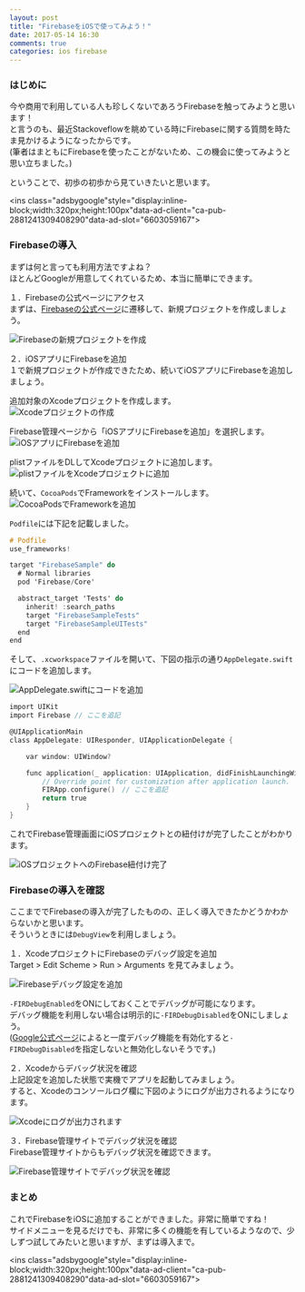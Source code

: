 ```yaml
---
layout: post
title: "FirebaseをiOSで使ってみよう！"
date: 2017-05-14 16:30
comments: true
categories: ios firebase
---
```


### はじめに
今や商用で利用している人も珍しくないであろうFirebaseを触ってみようと思います！  
と言うのも、最近Stackoveflowを眺めている時にFirebaseに関する質問を時たま見かけるようになったからです。  
(筆者はまともにFirebaseを使ったことがないため、この機会に使ってみようと思い立ちました。)  

ということで、初歩の初歩から見ていきたいと思います。  

<script async src="//pagead2.googlesyndication.com/pagead/js/adsbygoogle.js"></script>
<ins class="adsbygoogle"style="display:inline-block;width:320px;height:100px"data-ad-client="ca-pub-2881241309408290"data-ad-slot="6603059167"></ins>
<script>
(adsbygoogle = window.adsbygoogle || []).push({});
</script>
<!-- more -->

### Firebaseの導入
まずは何と言っても利用方法ですよね？  
ほとんどGoogleが用意してくれているため、本当に簡単にできます。  

１．Firebaseの公式ページにアクセス  
まずは、[Firebaseの公式ページ](https://console.firebase.google.com/?hl=ja)に遷移して、新規プロジェクトを作成しましょう。  

![Firebaseの新規プロジェクトを作成](/images/firebase_ios_1.png)    

２．iOSアプリにFirebaseを追加  
１で新規プロジェクトが作成できたため、続いてiOSアプリにFirebaseを追加しましょう。  

追加対象のXcodeプロジェクトを作成します。  
![Xcodeプロジェクトの作成](/images/firebase_ios_2.png)  

Firebase管理ページから「iOSアプリにFirebaseを追加」を選択します。  
![iOSアプリにFirebaseを追加](/images/firebase_ios_3.png)  

plistファイルをDLしてXcodeプロジェクトに追加します。  
![plistファイルをXcodeプロジェクトに追加](/images/firebase_ios_4.png)  

続いて、`CocoaPods`でFrameworkをインストールします。  
![CocoaPodsでFrameworkを追加](/images/firebase_ios_5.png)  

`Podfile`には下記を記載しました。  

```objective-c
# Podfile
use_frameworks!

target "FirebaseSample" do
  # Normal libraries
  pod 'Firebase/Core'

  abstract_target 'Tests' do
    inherit! :search_paths
    target "FirebaseSampleTests"
    target "FirebaseSampleUITests"
  end
end
```

そして、`.xcworkspace`ファイルを開いて、下図の指示の通り`AppDelegate.swift`にコードを追加します。  

![AppDelegate.swiftにコードを追加](/images/firebase_ios_6.png)  

```objective-c
import UIKit
import Firebase // ここを追記

@UIApplicationMain
class AppDelegate: UIResponder, UIApplicationDelegate {

    var window: UIWindow?

    func application(_ application: UIApplication, didFinishLaunchingWithOptions launchOptions: [UIApplicationLaunchOptionsKey: Any]?) -> Bool {
        // Override point for customization after application launch.
        FIRApp.configure()　// ここを追記
        return true
    }
}
```

これでFirebase管理画面にiOSプロジェクトとの紐付けが完了したことがわかります。  

![iOSプロジェクトへのFirebase紐付け完了](/images/firebase_ios_7.png)  

### Firebaseの導入を確認
ここまででFirebaseの導入が完了したものの、正しく導入できたかどうかわからないかと思います。  
そういうときには`DebugView`を利用しましょう。  

１．XcodeプロジェクトにFirebaseのデバッグ設定を追加  
Target > Edit Scheme > Run > Arguments を見てみましょう。  

![Firebaseデバッグ設定を追加](/images/firebase_ios_8.png)  

`-FIRDebugEnabled`をONにしておくことでデバッグが可能になります。  
デバッグ機能を利用しない場合は明示的に`-FIRDebugDisabled`をONにしましょう。  
([Google公式ページ](https://support.google.com/firebase/answer/7201382?hl=ja&utm_id=ad)によると一度デバッグ機能を有効化すると`-FIRDebugDisabled`を指定しないと無効化しないそうです。)  

２．Xcodeからデバッグ状況を確認  
上記設定を追加した状態で実機でアプリを起動してみましょう。  
すると、Xcodeのコンソールログ欄に下図のようにログが出力されるようになります。  

![Xcodeにログが出力されます](/images/firebase_ios_9.png)  

３．Firebase管理サイトでデバッグ状況を確認  
Firebase管理サイトからもデバッグ状況を確認できます。  

![Firebase管理サイトでデバッグ状況を確認](/images/firebase_ios_10.png)  

### まとめ
これでFirebaseをiOSに追加することができました。非常に簡単ですね！  
サイドメニューを見るだけでも、非常に多くの機能を有しているようなので、少しずつ試してみたいと思いますが、まずは導入まで。  

<script async src="//pagead2.googlesyndication.com/pagead/js/adsbygoogle.js"></script>
<ins class="adsbygoogle"style="display:inline-block;width:320px;height:100px"data-ad-client="ca-pub-2881241309408290"data-ad-slot="6603059167"></ins>
<script>
(adsbygoogle = window.adsbygoogle || []).push({});
</script>

